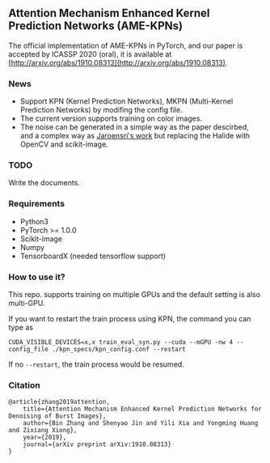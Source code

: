 ## Attention Mechanism Enhanced Kernel Prediction Networks (AME-KPNs)

The official implementation of AME-KPNs in PyTorch, and our paper is accepted by ICASSP 2020 (oral), it is available at [http://arxiv.org/abs/1910.08313](http://arxiv.org/abs/1910.08313).

### News
- Support KPN (Kernel Prediction Networks), MKPN (Multi-Kernel Prediction Networks) by modifing the config file.
- The current version supports training on color images.
- The noise can be generated in a simple way as the paper descirbed, and a complex way as [Jaroensri's work](https://github.com/12dmodel/camera_sim) but replacing the Halide with OpenCV and scikit-image.

### TODO
Write the documents.

### Requirements
- Python3
- PyTorch >= 1.0.0
- Scikit-image
- Numpy
- TensorboardX (needed tensorflow support)

### How to use it?
This repo. supports training on multiple GPUs and the default setting is also multi-GPU.  

If you want to restart the train process using KPN, the command you can type as
```
CUDA_VISIBLE_DEVICES=x,x train_eval_syn.py --cuda --mGPU -nw 4 --config_file ./kpn_specs/kpn_config.conf --restart
```
If no `--restart`, the train process would be resumed.

### Citation
```
@article{zhang2019attention,
    title={Attention Mechanism Enhanced Kernel Prediction Networks for Denoising of Burst Images},
    author={Bin Zhang and Shenyao Jin and Yili Xia and Yongming Huang and Zixiang Xiong},
    year={2019},
    journal={arXiv preprint arXiv:1910.08313}
}
```
